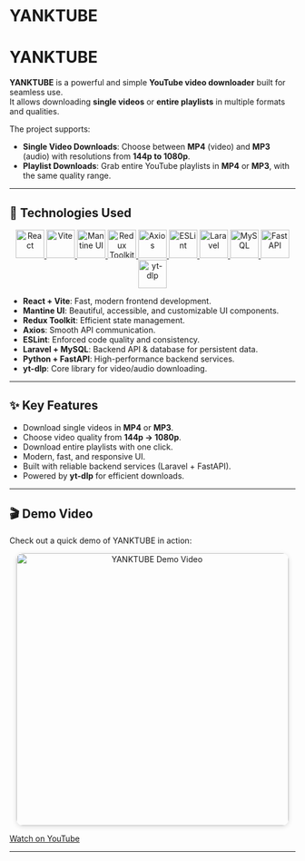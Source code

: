 # YANKTUBE

# YANKTUBE

**YANKTUBE** is a powerful and simple **YouTube video downloader** built for seamless use.  
It allows downloading **single videos** or **entire playlists** in multiple formats and qualities.

The project supports:

- **Single Video Downloads**: Choose between **MP4** (video) and **MP3** (audio) with resolutions from **144p to 1080p**.
- **Playlist Downloads**: Grab entire YouTube playlists in **MP4** or **MP3**, with the same quality range.

---

## 🚀 Technologies Used

<div align="center">

<a href="https://react.dev/" target="_blank">
  <img src="https://cdn.jsdelivr.net/gh/devicons/devicon@latest/icons/react/react-original.svg" alt="React" width="50"/>
</a>
<a href="https://vitejs.dev/" target="_blank">
  <img src="https://vitejs.dev/logo.svg" alt="Vite" width="50"/>
</a>
<a href="https://mantine.dev/" target="_blank">
  <img src="https://avatars.githubusercontent.com/u/79146001?s=200&v=4" alt="Mantine UI" width="50"/>
</a>
<a href="https://redux-toolkit.js.org/" target="_blank">
  <img src="https://cdn.jsdelivr.net/gh/devicons/devicon@latest/icons/redux/redux-original.svg" alt="Redux Toolkit" width="50"/>
</a>
<a href="https://axios-http.com/" target="_blank">
  <img src="https://axios-http.com/assets/logo.svg" alt="Axios" width="50"/>
</a>
<a href="https://eslint.org/" target="_blank">
  <img src="https://cdn.jsdelivr.net/gh/devicons/devicon@latest/icons/eslint/eslint-original.svg" alt="ESLint" width="50"/>
</a>
<a href="https://laravel.com/" target="_blank">
  <img src="https://cdn.jsdelivr.net/gh/devicons/devicon@latest/icons/laravel/laravel-original.svg" alt="Laravel" width="50"/>
</a>
<a href="https://www.mysql.com/" target="_blank">
  <img src="https://cdn.jsdelivr.net/gh/devicons/devicon@latest/icons/mysql/mysql-original.svg" alt="MySQL" width="50"/>
</a>
<a href="https://fastapi.tiangolo.com/" target="_blank">
  <img src="https://fastapi.tiangolo.com/img/logo-margin/logo-teal.png" alt="FastAPI" width="50"/>
</a>
<a href="https://github.com/yt-dlp/yt-dlp" target="_blank">
  <img src="https://avatars.githubusercontent.com/u/84815428?s=200&v=4" alt="yt-dlp" width="50"/>
</a>

</div>

- **React + Vite**: Fast, modern frontend development.
- **Mantine UI**: Beautiful, accessible, and customizable UI components.
- **Redux Toolkit**: Efficient state management.
- **Axios**: Smooth API communication.
- **ESLint**: Enforced code quality and consistency.
- **Laravel + MySQL**: Backend API & database for persistent data.
- **Python + FastAPI**: High-performance backend services.
- **yt-dlp**: Core library for video/audio downloading.

---

## ✨ Key Features

- Download single videos in **MP4** or **MP3**.
- Choose video quality from **144p → 1080p**.
- Download entire playlists with one click.
- Modern, fast, and responsive UI.
- Built with reliable backend services (Laravel + FastAPI).
- Powered by **yt-dlp** for efficient downloads.

---

## 🎬 Demo Video

Check out a quick demo of YANKTUBE in action:

<p align="center">
  <a href="https://www.youtube.com/watch?v=B-g4ZWdilYU" target="_blank">
    <img src="https://img.youtube.com/vi/B-g4ZWdilYU/hqdefault.jpg" alt="YANKTUBE Demo Video" width="480" style="border-radius: 12px; box-shadow: 0 2px 8px #0002;"/>
  </a>
</p>

[Watch on YouTube](https://www.youtube.com/watch?v=B-g4ZWdilYU)

---
